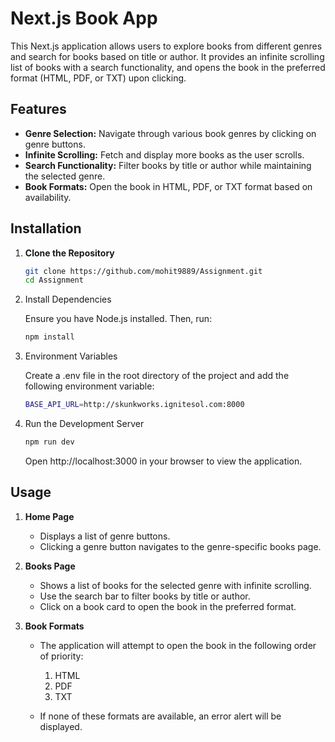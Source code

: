 # Next.js Book App

This Next.js application allows users to explore books from different genres and search for books based on title or author. It provides an infinite scrolling list of books with a search functionality, and opens the book in the preferred format (HTML, PDF, or TXT) upon clicking.

## Features

- **Genre Selection:** Navigate through various book genres by clicking on genre buttons.
- **Infinite Scrolling:** Fetch and display more books as the user scrolls.
- **Search Functionality:** Filter books by title or author while maintaining the selected genre.
- **Book Formats:** Open the book in HTML, PDF, or TXT format based on availability.

## Installation

1. **Clone the Repository**

   ```bash
   git clone https://github.com/mohit9889/Assignment.git
   cd Assignment
   ```

2. Install Dependencies

   Ensure you have Node.js installed. Then, run:

   ```bash
   npm install
   ```

3. Environment Variables

   Create a .env file in the root directory of the project and add the following environment variable:

   ```bash
   BASE_API_URL=http://skunkworks.ignitesol.com:8000
   ```

4. Run the Development Server

   ```bash
   npm run dev
   ```

   Open http://localhost:3000 in your browser to view the application.

## Usage

1. **Home Page**

   - Displays a list of genre buttons.
   - Clicking a genre button navigates to the genre-specific books page.

2. **Books Page**

   - Shows a list of books for the selected genre with infinite scrolling.
   - Use the search bar to filter books by title or author.
   - Click on a book card to open the book in the preferred format.

3. **Book Formats**

   - The application will attempt to open the book in the following order of priority:

     1. HTML
     2. PDF
     3. TXT

   - If none of these formats are available, an error alert will be displayed.

